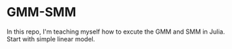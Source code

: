 # GMM-SMM

In this repo, I'm teaching myself how to excute the GMM and SMM in Julia. Start with simple linear model.
